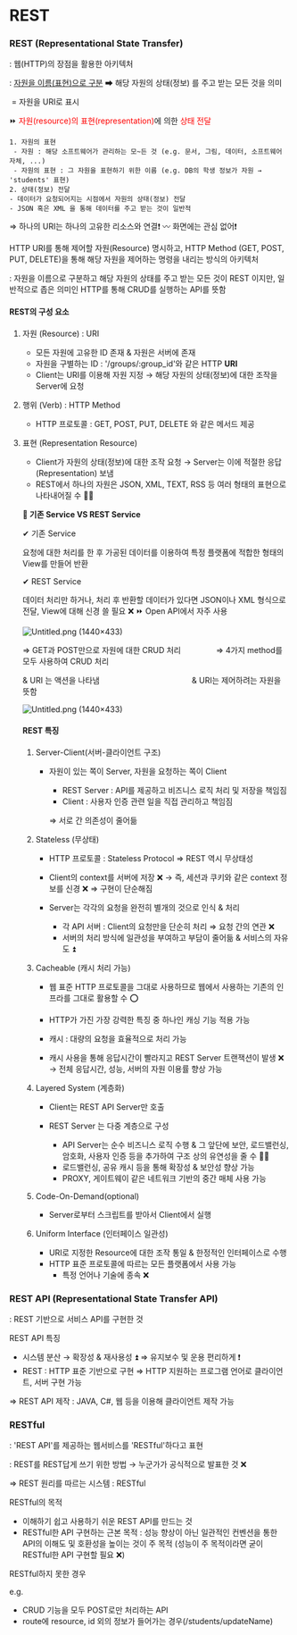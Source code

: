 # REST 

### REST (Representational State Transfer)

: 웹(HTTP)의 장점을 활용한 아키텍처 

: <u>자원을 이름(표현)으로 구분</u> ➡ 해당 자원의 상태(정보) 를 주고 받는 모든 것을 의미

​        = 자원을 URI로 표시



⏩ <span style="color:red">자원(resource)의 표현(representation)</span>에 의한 <span style="color:red">상태 전달</span>

 	1. 자원의 표현
 	 - 자원 : 해당 소프트웨어가 관리하는 모~든 것 (e.g. 문서, 그림, 데이터, 소프트웨어 자체, ...)
 	 - 자원의 표현 : 그 자원을 표현하기 위한 이름 (e.g. DB의 학생 정보가 자원 → 'students' 표현)
 	2. 상태(정보) 전달
 	- 데이터가 요청되어지는 시점에서 자원의 상태(정보) 전달
 	- JSON 혹은 XML 을 통해 데이터를 주고 받는 것이 일반적

⇒ 하나의 URI는 하나의 고유한 리소스와 연결❗ 〰 화면에는 관심 없어❗

HTTP URI를 통해 제어할 자원(Resource) 명시하고, HTTP Method (GET, POST, PUT, DELETE)을 통해 해당 자원을 제어하는 명령을 내리는 방식의 아키텍처

: 자원을 이름으로 구분하고 해당 자원의 상태를 주고 받는 모든 것이 REST 이지만, 일반적으로 좁은 의미인 HTTP를 통해 CRUD를 실행하는 API를 뜻함

#### REST의 구성 요소

1. 자원 (Resource) : URI

   - 모든 자원에 고유한 ID 존재 & 자원은 서버에 존재
   - 자원을 구별하는 ID : '/groups/:group_id'와 같은 HTTP **URI**
   - Client는 URI를 이용해 자원 지정 → 해당 자원의 상태(정보)에 대한 조작을 Server에 요청

2. 행위 (Verb) : HTTP Method

   - HTTP 프로토콜 : GET, POST, PUT, DELETE 와 같은 메서드 제공

3. 표현 (Representation Resource)

   - Client가 자원의 상태(정보)에 대한 조작 요청 → Server는 이에 적절한 응답 (Representation) 보냄
   - REST에서 하나의 자원은 JSON, XML, TEXT, RSS 등 여러 형태의 표현으로 나타내어질 수 🙆‍♀️

   

   🤔<B> 기존 Service VS REST Service </B>

   ✔ 기존 Service

   요청에 대한 처리를 한 후 가공된 데이터를 이용하여 특정 플랫폼에 적합한 형태의 View를 만들어 반환

   ✔ REST Service

   데이터 처리만 하거나, 처리 후 반환할 데이터가 있다면 JSON이나 XML 형식으로 전달, View에 대해 신경 쓸 필요 ❌  ⏩ Open API에서 자주 사용

   

   ![Untitled.png (1440×433)](https://s3.us-west-2.amazonaws.com/secure.notion-static.com/de65ab6c-15f9-4739-955b-8180df8d2a02/Untitled.png?X-Amz-Algorithm=AWS4-HMAC-SHA256&X-Amz-Credential=AKIAT73L2G45O3KS52Y5%2F20210719%2Fus-west-2%2Fs3%2Faws4_request&X-Amz-Date=20210719T150915Z&X-Amz-Expires=86400&X-Amz-Signature=0a18b864593e2226c8819f8bcc22b253579944d9886652ce2f18cd47b065a7d1&X-Amz-SignedHeaders=host&response-content-disposition=filename%20%3D%22Untitled.png%22)

   ⇒ GET과 POST만으로 자원에 대한 CRUD 처리&nbsp; &nbsp; &nbsp; &nbsp; &nbsp; &nbsp;   &nbsp; &nbsp;             ⇒ 4가지 method를 모두 사용하여 CRUD 처리 

    & URI 는 액션을 나타냄        &nbsp; &nbsp; &nbsp; &nbsp; &nbsp;&nbsp; &nbsp;  &nbsp; &nbsp; &nbsp; &nbsp; &nbsp; &nbsp; &nbsp; &nbsp; &nbsp; &nbsp; &nbsp; &nbsp; &nbsp; &nbsp;       & URI는 제어하려는 자원을 뜻함

   

   ![Untitled.png (1440×433)](https://s3.us-west-2.amazonaws.com/secure.notion-static.com/d47c314d-48fd-44af-8c5f-2efb3c7b4476/Untitled.png?X-Amz-Algorithm=AWS4-HMAC-SHA256&X-Amz-Credential=AKIAT73L2G45O3KS52Y5%2F20210719%2Fus-west-2%2Fs3%2Faws4_request&X-Amz-Date=20210719T150950Z&X-Amz-Expires=86400&X-Amz-Signature=2817f61537846bb00e651760042a3a4c900fd53360a81c8ee0fd16bf8d7ee545&X-Amz-SignedHeaders=host&response-content-disposition=filename%20%3D%22Untitled.png%22)                             

   

   

   

   #### REST 특징

   1. Server-Client(서버-클라이언트 구조)
   
      - 자원이 있는 쪽이 Server, 자원을 요청하는 쪽이 Client
   
        - REST Server : API를 제공하고 비즈니스 로직 처리 및 저장을 책임짐
        - Client : 사용자 인증 관련 일을 직접 관리하고 책임짐

        ⇒ 서로 간 의존성이 줄어듦

   2. Stateless (무상태)

      - HTTP 프로토콜 : Stateless Protocol ⇒ REST 역시 무상태성
   
      - Client의 context를 서버에 저장 ❌ → 즉, 세션과 쿠키와 같은 context 정보를 신경 ❌ ⇒ 구현이 단순해짐

      - Server는 각각의 요청을 완전히 별개의 것으로 인식 & 처리
        - 각 API 서버 : Client의 요청만을 단순히 처리 ⇒ 요청 간의 연관 ❌
        - 서버의 처리 방식에 일관성을 부여하고 부담이 줄어듦 & 서비스의 자유도 ⏫

   3. Cacheable (캐시 처리 가능)

      - 웹 표준 HTTP 프로토콜을 그대로 사용하므로 웹에서 사용하는 기존의 인프라를 그대로 활용할 수 ⭕

      - HTTP가 가진 가장 강력한 특징 중 하나인 캐싱 기능 적용 가능

      - 캐시 : 대량의 요청을 효율적으로 처리 가능

      - 캐시 사용을 통해 응답시간이 빨라지고 REST Server 트랜잭션이 발생 ❌ → 전체 응답시간, 성능, 서버의 자원 이용률 향상 가능

   4. Layered System (계층화)
   
      - Client는 REST API Server만 호출
   
      - REST Server 는 다중 계층으로 구성
        - API Server는 순수 비즈니스 로직 수행 & 그 앞단에 보안, 로드밸런싱, 암호화, 사용자 인증 등을 추가하여 구조 상의 유연성을 줄 수 🙆‍♀️
        - 로드밸런싱, 공유 캐시 등을 통해 확장성 & 보안성 향상 가능
        - PROXY, 게이트웨이 같은 네트워크 기반의 중간 매체 사용 가능
   
   5. Code-On-Demand(optional)
      - Server로부터 스크립트를 받아서 Client에서 실행
   
   6. Uniform Interface (인터페이스 일관성)
      - URI로 지정한 Resource에 대한 조작 통일 & 한정적인 인터페이스로 수행
      - HTTP 표준 프로토콜에 따르는 모든 플랫폼에서 사용 가능
        - 특정 언어나 기술에 종속 ❌



### REST API (Representational State Transfer API)

: REST 기반으로 서비스 API를 구현한 것

REST API 특징

- 시스템 분산 → 확장성 & 재사용성 ⏫ ⇒ 유지보수 및 운용 편리하게 ❗
- REST : HTTP 표준 기반으로 구현 ⇒ HTTP 지원하는 프로그램 언어로 클라이언트, 서버 구현 가능

⇒ REST API 제작 : JAVA, C#, 웹 등을 이용해 클라이언트 제작 가능



### RESTful

: 'REST API'를 제공하는 웹서비스를 'RESTful'하다고 표현

: REST를 REST답게 쓰기 위한 방법 → 누군가가 공식적으로 발표한 것 ❌

⇒ REST 원리를 따르는 시스템 : RESTful

RESTful의 목적

- 이해하기 쉽고 사용하기 쉬운 REST API를 만드는 것
- RESTful한 API 구현하는 근본 목적 : 성능 향상이 아닌 일관적인 컨벤션을 통한 API의 이해도 및 호환성을 높이는 것이 주 목적 (성능이 주 목적이라면 굳이 RESTful한 API 구현할 필요 ❌)

RESTful하지 못한 경우

e.g.

- CRUD 기능을 모두 POST로만 처리하는 API
- route에 resource, id 외의 정보가 들어가는 경우(/students/updateName)
